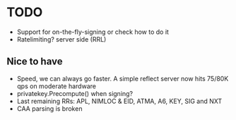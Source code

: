 # TODO

* Support for on-the-fly-signing or check how to do it
* Ratelimiting? server side (RRL)

## Nice to have

* Speed, we can always go faster. A simple reflect server now hits 75/80K qps on
    moderate hardware
* privatekey.Precompute() when signing?
* Last remaining RRs: APL, NIMLOC & EID, ATMA, A6, KEY, SIG and NXT
* CAA parsing is broken
